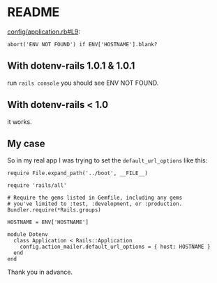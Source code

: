 README
======

[config/application.rb#L9](https://github.com/JuanitoFatas/dotenv-issue-141/blob/master/config/application.rb#L9):

```
abort('ENV NOT FOUND') if ENV['HOSTNAME'].blank?
```

With dotenv-rails 1.0.1 & 1.0.1
-------------------------------

run `rails console` you should see ENV NOT FOUND.

With dotenv-rails < 1.0
-----------------------

it works.

My case
-------

So in my real app I was trying to set the `default_url_options` like this:

```
require File.expand_path('../boot', __FILE__)

require 'rails/all'

# Require the gems listed in Gemfile, including any gems
# you've limited to :test, :development, or :production.
Bundler.require(*Rails.groups)

HOSTNAME = ENV['HOSTNAME']

module Dotenv
  class Application < Rails::Application
    config.action_mailer.default_url_options = { host: HOSTNAME }
  end
end
```

Thank you in advance.

